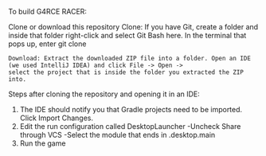 To build G4RCE RACER:

Clone or download this repository
    Clone: If you have Git, create a folder and inside that folder right-click and select Git Bash here. In the terminal that
    pops up, enter git clone 
    
    Download: Extract the downloaded ZIP file into a folder. Open an IDE (we used IntelliJ IDEA) and click File -> Open -> 
    select the project that is inside the folder you extracted the ZIP into.

Steps after cloning the repository and opening it in an IDE:

  1. The IDE should notify you that Gradle projects need to be imported. Click Import Changes.
  2. Edit the run configuration called DesktopLauncher
      -Uncheck Share through VCS
      -Select the module that ends in .desktop.main
  3. Run the game
